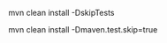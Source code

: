 <!-- 这是一个非标准选项 -->
mvn clean install -DskipTests
<!-- 这是一个标准的 Maven 参数 -->
mvn clean install -Dmaven.test.skip=true
